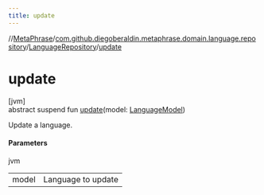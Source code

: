 ```yaml
---
title: update
---
```

//[MetaPhrase](../../../index.html)/[com.github.diegoberaldin.metaphrase.domain.language.repository](../index.html)/[LanguageRepository](index.html)/[update](update.html)



# update



[jvm]\
abstract suspend fun [update](update.html)(model: [LanguageModel](../../com.github.diegoberaldin.metaphrase.domain.language.data/-language-model/index.html))



Update a language.



#### Parameters


jvm

| | |
|---|---|
| model | Language to update |




